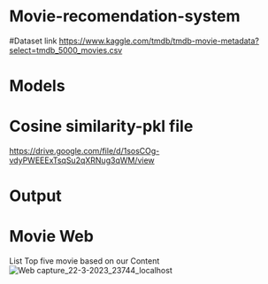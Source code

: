 # Movie-recomendation-system

#Dataset link
https://www.kaggle.com/tmdb/tmdb-movie-metadata?select=tmdb_5000_movies.csv

# Models
# Cosine similarity-pkl file
https://drive.google.com/file/d/1sosCOg-vdyPWEEExTsqSu2qXRNug3qWM/view

# Output
# Movie Web
List Top five movie based on our Content
![Web capture_22-3-2023_23744_localhost](https://user-images.githubusercontent.com/114800360/226991079-e75b4501-8345-4ae7-b2bb-0733b2c7e31f.jpeg)
